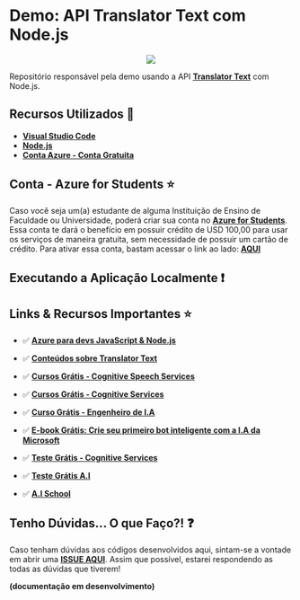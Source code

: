 # Demo: API Translator Text com Node.js

<p align="center">
  <img src="https://i.postimg.cc/y817TvF3/translator-api.png"/>  
</p>

Repositório responsável pela demo usando a API **[Translator Text](http://bit.ly/2odbshO)** com Node.js.

## Recursos Utilizados 🚀

* **[Visual Studio Code](https://code.visualstudio.com/?WT.mc_id=translatortextnodejs-github-gllemos)**
* **[Node.js](https://nodejs.org/en/)**
* **[Conta Azure - Conta Gratuita](https://azure.microsoft.com/pt-br/?WT.mc_id=translatortextnodejs-github-gllemos)**

## Conta - Azure for Students ⭐️

Caso você seja um(a) estudante de alguma Instituição de Ensino de Faculdade ou Universidade, poderá criar sua conta no **[Azure for Students](https://azure.microsoft.com/pt-br/free/students/?WT.mc_id=translatortextnodejs-github-gllemos)**. Essa conta te dará o benefício em possuir crédito de USD 100,00 para usar os serviços de maneira gratuita, sem necessidade de possuir um cartão de crédito. Para ativar essa conta, bastam acessar o link ao lado: **[AQUI](https://azure.microsoft.com/pt-br/free/students/?WT.mc_id=translatortextnodejs-github-gllemos)**

## Executando a Aplicação Localmente ❗️


## Links & Recursos Importantes ⭐️

- ✅ **[Azure para devs JavaScript & Node.js](https://docs.microsoft.com/pt-br/javascript/azure/?WT.mc_id=translatortextnodejs-github-gllemos&view=azure-node-latest)**

- ✅ **[Conteúdos sobre Translator Text](https://docs.microsoft.com/azure/cognitive-services/translator/translator-info-overview?WT.mc_id=translatortextnodejs-github-gllemos)**

- ✅ **[Cursos Grátis - Cognitive Speech Services](https://docs.microsoft.com/learn/paths/translate-speech-with-speech-services/?WT.mc_id=translatortextnodejs-github-gllemos)**

- ✅ **[Cursos Grátis - Cognitive Services](https://docs.microsoft.com/learn/browse/?term=cognitive&WT.mc_id=translatortextnodejs-github-gllemos)**

- ✅ **[Curso Grátis - Engenheiro de I.A](https://docs.microsoft.com/learn/browse/?roles=ai-engineer&WT.mc_id=translatortextnodejs-github-gllemos)**

- ✅ **[E-book Grátis: Crie seu primeiro bot inteligente com a I.A da Microsoft](https://azure.microsoft.com/es-es/resources/create-your-first-intelligent-bot-with-microsoft-ai-pt-br/?WT.mc_id=translatortextnodejs-github-gllemos)**

- ✅ **[Teste Grátis - Cognitive Services](https://azure.microsoft.com/es-es/services/cognitive-services/?WT.mc_id=translatortextnodejs-github-gllemos)**

- ✅ **[Teste Grátis A.I](https://azure.microsoft.com/free/ai/?WT.mc_id=translatortextnodejs-github-gllemos)**

- ✅ **[A.I School](https://aischool.microsoft.com/home?WT.mc_id=translatortextnodejs-github-gllemos)**

## Tenho Dúvidas... O que Faço?! ❓

Caso tenham dúvidas aos códigos desenvolvidos aqui, sintam-se a vontade em abrir uma **[ISSUE AQUI](https://github.com/glaucia86/translatortext-nodejs-demo/issues)**. Assim que possível, estarei respondendo as todas as dúvidas que tiverem!

**(documentação em desenvolvimento)**
